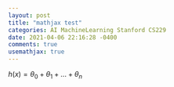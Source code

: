 ```yaml
---
layout: post
title: "mathjax test"
categories: AI MachineLearning Stanford CS229
date: 2021-04-06 22:16:28 -0400
comments: true
usemathjax: true
---
```


$h(x) = {\theta}_{0} + {\theta}_{1} + ... + {\theta}_{n}$  